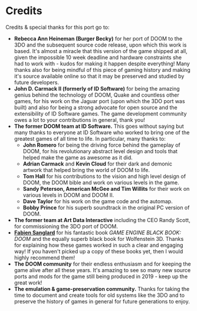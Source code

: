 # Credits

Credits & special thanks for this port go to:

- **Rebecca Ann Heineman (Burger Becky)** for her port of DOOM to the 3DO and the subsequent source code release, upon which this work is based. It's almost a miracle that this version of the game shipped at all, given the impossible 10 week deadline and hardware constraints she had to work with - kudos for making it happen despite everything! Many thanks also for being mindful of this piece of gaming history and making it's source available online so that it may be preserved and studied by future developers.
- **John D. Carmack II (formerly of ID Software)** for being the amazing genius behind the technology of DOOM, Quake and countless other games, for his work on the Jaguar port (upon which the 3DO port was built) and also for being a strong advocate for open source and the extensibility of ID Software games. The game development community owes a lot to your contributions in general, thank you!
- **The former DOOM team at ID Software.** This goes without saying but many thanks to everyone at ID Software who worked to bring one of the greatest games of all time to life. In particular, many thanks to:
    - **John Romero** for being the driving force behind the gameplay of DOOM, for his revolutionary abstract level design and tools that helped make the game as awesome as it did.
    - **Adrian Carmack** and **Kevin Cloud** for their dark and demonic artwork that helped bring the world of DOOM to life.
    - **Tom Hall** for his contributions to the vision and high level design of DOOM, the DOOM bible and work on various levels in the game.
    - **Sandy Peterson, American McGee and Tim Willits** for their work on various levels in DOOM and DOOM II.
    - **Dave Taylor** for his work on the game code and the automap.
    - **Bobby Prince** for his superb soundtrack in the original PC version of DOOM.
- **The former team at Art Data Interactive** including the CEO Randy Scott, for commissioning the 3DO port of DOOM.
- [**Fabien Sanglard**](http://fabiensanglard.net) for his fantastic book _GAME ENGINE BLACK BOOK: DOOM_ and the equally superb black book for Wolfenstein 3D. Thanks for explaining how these games worked in such a clear and engaging way! If you haven't picked up a copy of these books yet, then I would highly recommend them!
- **The DOOM community** for their endless enthusiasm and for keeping the game alive after all these years. It's amazing to see so many new source ports and mods for the game still being produced in 2019 - keep up the great work!
- **The emulation & game-preservation community.** Thanks for taking the time to document and create tools for old systems like the 3DO and to preserve the history of games in general for future generations to enjoy.
